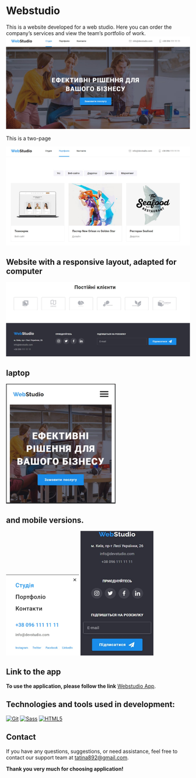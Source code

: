 # Webstudio

This is a website developed for a web studio. Here you can order the company’s services and view the team’s portfolio of work.
<img src="./assets/Screenshot_4.jpg" alt="Home page">

This is a two-page

<img src= "./assets/Screenshot_5.jpg" atl="Portfolio page">

## Website with a responsive layout, adapted for computer

<img src="./assets/Screenshot_6.jpg" width="600px">

## laptop

<img src="./assets/Screenshot_7.jpg" width="300px">

## and mobile versions.

<img src="./assets/Screenshot_8.jpg" width="200px">
<img src="./assets/Screenshot_9.jpg" width="200px" height="340px">

## Link to the app

**To use the application, please follow the link**
[Webstudio App](https://tetiana892.github.io/Webstudio/).

## Technologies and tools used in development:

<a href="https://git-scm.com/" target="_blank" rel="noreferrer"><img src="https://raw.githubusercontent.com/danielcranney/readme-generator/main/public/icons/skills/git-colored.svg" width="36" height="36" alt="Git" /></a>
<a href="https://sass-lang.com/" target="_blank" rel="noreferrer"><img src="https://raw.githubusercontent.com/danielcranney/readme-generator/main/public/icons/skills/sass-colored.svg" width="36" height="36" alt="Sass" /></a>
<a href="https://developer.mozilla.org/en-US/docs/Glossary/HTML5" target="_blank" rel="noreferrer"><img src="https://raw.githubusercontent.com/danielcranney/readme-generator/main/public/icons/skills/html5-colored.svg" width="36" height="36" alt="HTML5" /></a>

## Contact

If you have any questions, suggestions, or need assistance, feel free to contact
our support team at tatina892@gmail.com.

<div ><b>Thank you very much for choosing  application!</b>
</br></br><div>
